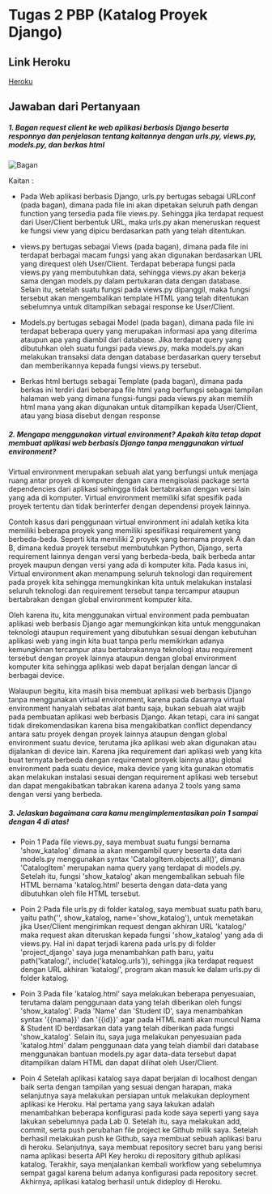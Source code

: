 # Tugas 2 PBP (Katalog Proyek Django)

## Link Heroku

[Heroku](https://katalog-project-django.herokuapp.com/katalog/)

## Jawaban dari Pertanyaan

##### 1. Bagan request client ke web aplikasi berbasis Django beserta responnya dan penjelasan tentang kaitannya dengan urls.py, views.py, models.py, dan berkas html

![Bagan](https://drive.google.com/file/d/1biYc2SnzIjW9HFFtzS4-u1VcbqlvGfj5/view?usp=sharing)

Kaitan :
- Pada Web aplikasi berbasis Django, urls.py bertugas sebagai URLconf (pada bagan), dimana pada file ini akan dipetakan seluruh path dengan function yang tersedia pada file views.py. Sehingga jika terdapat request dari User/Client berbentuk URL, maka urls.py akan meneruskan request ke fungsi view yang dipicu berdasarkan path yang telah ditentukan.

- views.py bertugas sebagai Views (pada bagan), dimana pada file ini terdapat berbagai macam fungsi yang akan digunakan berdasarkan URL yang direquest oleh User/Client. Terdapat beberapa fungsi pada views.py yang membutuhkan data, sehingga views.py akan bekerja sama dengan models.py dalam pertukaran data dengan database. Selain itu, setelah suatu fungsi pada views.py dipanggil, maka fungsi tersebut akan mengembalikan template HTML yang telah ditentukan sebelumnya untuk ditampilkan sebagai response ke User/Client.

- Models.py bertugas sebagai Model (pada bagan), dimana pada file ini terdapat beberapa query yang merupakan informasi apa yang diterima ataupun apa yang diambil dari database. Jika terdapat query yang dibutuhkan oleh suatu fungsi pada views.py, maka models.py akan melakukan transaksi data dengan database berdasarkan query tersebut dan memberikannya kepada fungsi views.py tersebut.

- Berkas html bertugs sebagai Template (pada bagan), dimana pada berkas ini terdiri dari beberapa file html yang berfungsi sebagai tampilan halaman web yang dimana fungsi-fungsi pada views.py akan memilih html mana yang akan digunakan untuk ditampilkan kepada User/Client, atau yang biasa disebut dengan response

##### 2. Mengapa menggunakan virtual environment? Apakah kita tetap dapat membuat aplikasi web berbasis Django tanpa menggunakan virtual environment?

Virtual environment merupakan sebuah alat yang berfungsi untuk menjaga ruang antar proyek di komputer dengan cara mengisolasi package serta dependencies dari aplikasi sehingga tidak bertabrakan dengan versi lain yang ada di komputer. Virtual environment memiliki sifat spesifik pada proyek tertentu dan tidak berinterfer dengan dependensi proyek lainnya.

Contoh kasus dari penggunaan virtual environment ini adalah ketika kita memiliki beberapa proyek yang memiliki spesifikasi requirement yang berbeda-beda. Seperti kita memiliki 2 proyek yang bernama proyek A dan B, dimana kedua proyek tersebut membutuhkan Python, Django, serta requirement lainnya dengan versi yang berbeda-beda, baik berbeda antar proyek maupun dengan versi yang ada di komputer kita. Pada kasus ini, Virtual environment akan menampung seluruh teknologi dan requirement pada proyek kita sehingga memungkinkan kita untuk melakukan instalasi seluruh teknologi dan requirement tersebut tanpa tercampur ataupun bertabrakan dengan global environment komputer kita.

Oleh karena itu, kita menggunakan virtual environment pada pembuatan aplikasi web berbasis Django agar memungkinkan kita untuk menggunakan teknologi ataupun requirement yang dibutuhkan sesuai dengan kebutuhan aplikasi web yang ingin kita buat tanpa perlu memikirkan adanya kemungkinan tercampur atau bertabrakannya teknologi atau requirement tersebut dengan proyek lainnya ataupun dengan global environment komputer kita sehingga aplikasi web dapat berjalan dengan lancar di berbagai device.

Walaupun begitu, kita masih bisa membuat aplikasi web berbasis Django tanpa menggunakan virtual environment, karena pada dasarnya virtual environment hanyalah sebatas alat bantu saja, bukan sebuah alat wajib pada pembuatan aplikasi web berbasis Django. Akan tetapi, cara ini sangat tidak direkomendasikan karena bisa mengakibatkan conflict dependancy antara satu proyek dengan proyek lainnya ataupun dengan global environment suatu device, terutama jika aplikasi web akan digunakan atau dijalankan di device lain. Karena jika requirement dari aplikasi web yang kita buat ternyata berbeda dengan requirement proyek lainnya atau global environment pada suatu device, maka device yang kita gunakan otomatis akan melakukan instalasi sesuai dengan requirement aplikasi web tersebut dan dapat mengakibatkan tabrakan karena adanya 2 tools yang sama dengan versi yang berbeda.

##### 3. Jelaskan bagaimana cara kamu mengimplementasikan poin 1 sampai dengan 4 di atas!

- Poin 1
Pada file views.py, saya membuat suatu fungsi bernama 'show_katalog' dimana ia akan mengambil query beserta data dari models.py menggunakan syntax 'CatalogItem.objects.all()', dimana 'CatalogItem' merupakan nama query yang terdapat di models.py. Setelah itu, fungsi 'show_katalog' akan mengembalikan sebuah file HTML bernama 'katalog.html' beserta dengan data-data yang dibutuhkan oleh file HTML tersebut.

- Poin 2
Pada file urls.py di folder katalog, saya membuat suatu path baru, yaitu path('', show_katalog, name='show_katalog'), untuk memetakan jika User/Client mengirimkan request dengan akhiran URL 'katalog/' maka request akan diteruskan kepada fungsi 'show_katalog' yang ada di views.py. Hal ini dapat terjadi karena pada urls.py di folder 'project_django' saya juga menambahkan path baru, yaitu path('katalog/', include('katalog.urls')), sehingga jika terdapat request dengan URL akhiran 'katalog/', program akan masuk ke dalam urls.py di folder katalog.

- Poin 3
Pada file 'katalog.html' saya melakukan beberapa penyesuaian, terutama dalam penggunaan data yang telah diberikan oleh fungsi 'show_katalog'. Pada 'Name' dan 'Student ID', saya menambahkan syntax '{{nama}}' dan '{{id}}' agar pada HTML nanti akan muncul Nama & Student ID berdasarkan data yang telah diberikan pada fungsi 'show_katalog'. Selain itu, saya juga melakukan penyesuaian pada 'katalog.html' dalam penggunaan data yang telah diambil dari database menggunakan bantuan models.py agar data-data tersebut dapat ditampilkan dalam HTML dan dapat dilihat oleh User/Client.

- Poin 4
Setelah aplikasi katalog saya dapat berjalan di localhost dengan baik serta dengan tampilan yang sesuai dengan harapan, maka selanjutnya saya melakukan persiapan untuk melakukan deployment aplikasi ke Heroku. Hal pertama yang saya lakukan adalah menambahkan beberapa konfigurasi pada kode saya seperti yang saya lakukan sebelumnya pada Lab 0. Setelah itu, saya melakukan add, commit, serta push perubahan file project ke Github milik saya. Setelah berhasil melakukan push ke Github, saya membuat sebuah aplikasi baru di heroku. Selanjutnya, saya membuat repository secret baru yang berisi nama aplikasi beserta API Key heroku di repository github aplikasi katalog. Terakhir, saya menjalankan kembali workflow yang sebelumnya sempat gagal karena belum adanya konfigurasi pada repository secret. Akhirnya, aplikasi katalog berhasil untuk dideploy di Heroku.
